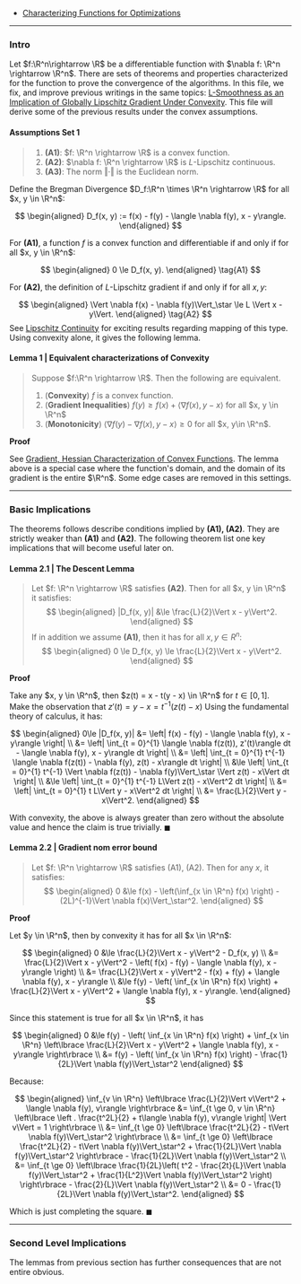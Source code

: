 - [Characterizing Functions for Optimizations](../Background/Characterizing%20Functions%20for%20Optimizations.md)


---
### **Intro**

Let $f:\R^n\rightarrow \R$ be a differentiable function with $\nabla f: \R^n \rightarrow \R^n$. 
There are sets of theorems and properties characterized for the function to prove the convergence of the algorithms. 
In this file, we fix, and improve previous writings in the same topics: [L-Smoothness as an Implication of Globally Lipschitz Gradient Under Convexity](Global%20Lipschitz%20Gradient,%20Strong%20Smoothness,%20Equivalence%20and%20Implications.md). 
This file will derive some of the previous results under the convex assumptions. 


#### **Assumptions Set 1**
> 1. **(A1)**: $f: \R^n \rightarrow \R$ is a convex function. 
> 2. **(A2)**: $\nabla f: \R^n \rightarrow \R$ is $L$-Lipschitz continuous. 
> 3. **(A3)**: The norm $\Vert \cdot\Vert$ is the Euclidean norm. 

Define the Bregman Divergence $D_f:\R^n \times \R^n \rightarrow \R$ for all $x, y \in \R^n$: 

$$
\begin{aligned}
    D_f(x, y) := f(x) - f(y) - \langle \nabla f(y), x - y\rangle. 
\end{aligned}
$$

For **(A1)**, a function $f$ is a convex function and differentiable if and only if for all $x, y \in \R^n$: 

$$
\begin{aligned}
    0 \le D_f(x, y). 
\end{aligned}
\tag{A1}
$$

For **(A2)**, the definition of $L$-Lipschitz gradient if and only if for all $x, y$: 

$$
\begin{aligned}
    \Vert \nabla f(x) - \nabla f(y)\Vert_\star \le L \Vert x - y\Vert. 
\end{aligned}
\tag{A2}
$$
See [Lipschitz Continuity](../Background/Lipschitz%20Continuity.md) for exciting results regarding mapping of this type. 
Using convexity alone, it gives the following lemma. 

#### **Lemma 1 | Equivalent characterizations of Convexity**
> Suppose $f:\R^n \rightarrow \R$. Then the following are equivalent. 
> 1. (**Convexity**) $f$ is a convex function. 
> 2. (**Gradient Inequalities**) $f(y)\geq f(x) + \langle \nabla f(x), y - x\rangle$ for all $x, y \in \R^n$
> 3. (**Monotonicity**) $\langle \nabla f(y) - \nabla f(x), y - x\rangle \geq 0$ for all $x, y\in \R^n$. 

**Proof**

See [Gradient, Hessian Characterization of Convex Functions](../CVX%20Analysis/Gradient,%20Hessian%20Characterization%20of%20Convex%20Functions.md). 
The lemma above is a special case where the function's domain, and the domain of its gradient is the entire $\R^n$. 
Some edge cases are removed in this settings. 

---
### **Basic Implications**

The theorems follows describe conditions implied by **(A1), (A2)**. 
They are strictly weaker than **(A1)** and **(A2)**. 
The following theorem list one key implications that will become useful later on. 

#### **Lemma 2.1 | The Descent Lemma**
> Let $f: \R^n \rightarrow \R$ satisfies **(A2)**.
> Then for all $x, y \in \R^n$ it satisfies: 
> $$
> \begin{aligned}
>     |D_f(x, y)| &\le \frac{L}{2}\Vert x - y\Vert^2.
> \end{aligned}
> $$
> If in addition we assume **(A1)**, then it has for all $x, y \in R^n$: 
> $$
> \begin{aligned}
>     0 \le D_f(x, y) \le \frac{L}{2}\Vert x - y\Vert^2. 
> \end{aligned}
> $$

**Proof**

Take any $x, y \in \R^n$, then $z(t) = x - t(y - x) \in \R^n$ for $t \in [0, 1]$. 
Make the observation that $z'(t) = y - x = t^{-1}(z(t) - x)$
Using the fundamental theory of calculus, it has: 

$$
\begin{aligned}
    0\le |D_f(x, y)| &= 
    \left| 
        f(x) - f(y) - \langle \nabla f(y), x - y\rangle
    \right|
    \\
    &= \left|
        \int_{t = 0}^{1} \langle \nabla f(z(t)), z'(t)\rangle dt
        - \langle \nabla f(y), x - y\rangle dt
    \right|
    \\
    &= 
    \left|
        \int_{t = 0}^{1} t^{-1}
        \langle \nabla f(z(t)) - \nabla f(y), z(t) - x\rangle dt
    \right|
    \\
    &\le 
    \left|
        \int_{t = 0}^{1} t^{-1}
        \Vert \nabla f(z(t)) - \nabla f(y)\Vert_\star
        \Vert z(t) - x\Vert dt
    \right|
    \\
    &\le 
    \left|
        \int_{t = 0}^{1} t^{-1} L\Vert z(t) - x\Vert^2 dt
    \right|
    \\
    &= 
    \left|
        \int_{t = 0}^{1} t L\Vert y - x\Vert^2 dt
    \right|
    \\
    &=  \frac{L}{2}\Vert y - x\Vert^2. 
\end{aligned}
$$

With convexity, the above is always greater than zero without the absolute value and hence the claim is true trivially. 
$\blacksquare$


#### **Lemma 2.2 | Gradient nom error bound**
> Let $f: \R^n \rightarrow \R$ satisfies (A1), (A2).
> Then for any $x$, it satisfies: 
> $$
> \begin{aligned}
>     0 
>     &\le 
>     f(x) - \left(\inf_{x \in \R^n} f(x) \right) - (2L)^{-1}\Vert \nabla f(x)\Vert_\star^2. 
> \end{aligned}
> $$

**Proof**

Let $y \in \R^n$, then by convexity it has for all $x \in \R^n$: 

$$
\begin{aligned}
    0 &\le \frac{L}{2}\Vert x - y\Vert^2 -  D_f(x, y)
    \\
    &=
    \frac{L}{2}\Vert x - y\Vert^2 -  
    \left(
        f(x) - f(y) - \langle \nabla f(y), x - y\rangle
    \right)
    \\
    &= 
    \frac{L}{2}\Vert x - y\Vert^2 - f(x) + f(y) + \langle \nabla f(y), x - y\rangle
    \\
    &\le 
    f(y) - \left(
        \inf_{x \in \R^n} f(x) 
    \right)
    + \frac{L}{2}\Vert x - y\Vert^2
    + \langle \nabla f(y), x - y\rangle. 
\end{aligned}
$$

Since this statement is true for all $x \in \R^n$, it has 

$$
\begin{aligned}
    0 &\le 
    f(y) - \left(
        \inf_{x \in \R^n} f(x) 
    \right)
    + 
    \inf_{x \in \R^n}
    \left\lbrace
        \frac{L}{2}\Vert x - y\Vert^2
        + \langle \nabla f(y), x - y\rangle
    \right\rbrace
    \\
    &=  
    f(y) - \left(
        \inf_{x \in \R^n} f(x) 
    \right)
    - 
    \frac{1}{2L}\Vert \nabla f(y)\Vert_\star^2
\end{aligned}
$$

Because: 

$$
\begin{aligned}
    \inf_{v \in \R^n}
    \left\lbrace
        \frac{L}{2}\Vert v\Vert^2
        + \langle \nabla f(y), v\rangle
    \right\rbrace
    &= 
    \inf_{t \ge 0, v \in \R^n}
    \left\lbrace
        \left .
            \frac{t^2L}{2}
            + 
            t\langle \nabla f(y), v\rangle
        \right| \Vert v\Vert = 1
    \right\rbrace
    \\
    &= 
    \inf_{t \ge 0}
    \left\lbrace
            \frac{t^2L}{2}
            - 
            t\Vert \nabla f(y)\Vert_\star^2
    \right\rbrace
    \\
    &= 
    \inf_{t \ge 0}
    \left\lbrace
        \frac{t^2L}{2}
        - 
        t\Vert \nabla f(y)\Vert_\star^2
        + 
        \frac{1}{2L}\Vert \nabla f(y)\Vert_\star^2
    \right\rbrace
    - \frac{1}{2L}\Vert \nabla f(y)\Vert_\star^2
    \\
    &= 
    \inf_{t \ge 0}
    \left\lbrace
        \frac{1}{2L}\left(
            t^2
            - \frac{2t}{L}\Vert \nabla f(y)\Vert_\star^2
            + \frac{1}{L^2}\Vert \nabla f(y)\Vert_\star^2
        \right)
    \right\rbrace
    - \frac{2}{L}\Vert \nabla f(y)\Vert_\star^2
    \\
    &= 0 - \frac{1}{2L}\Vert \nabla f(y)\Vert_\star^2. 
\end{aligned}
$$

Which is just completing the square. 
$\blacksquare$

---
### **Second Level Implications**

The lemmas from previous section has further consequences that are not entire obvious. 






